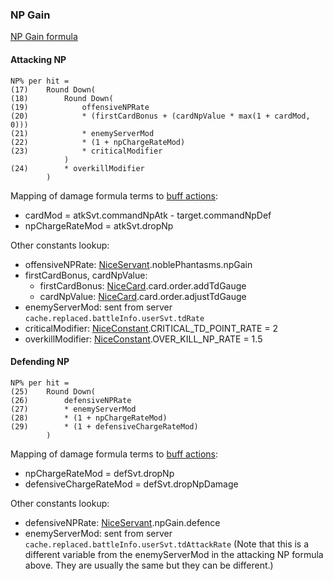 ### NP Gain

[NP Gain formula](https://blogs.nrvnqsr.com/entry.php/3306-How-much-NP-do-I-get-in-combat)

#### Attacking NP
```
NP% per hit =
(17)    Round Down(
(18)        Round Down(
(19)            offensiveNPRate
(20)            * (firstCardBonus + (cardNpValue * max(1 + cardMod, 0)))
(21)            * enemyServerMod
(22)            * (1 + npChargeRateMod)
(23)            * criticalModifier
            )
(24)        * overkillModifier
        )
```

Mapping of damage formula terms to [buff actions](buff.md):

* cardMod = atkSvt.commandNpAtk - target.commandNpDef
* npChargeRateMod = atkSvt.dropNp

Other constants lookup:

* offensiveNPRate: [NiceServant](https://api.atlasacademy.io/docs#/nice/get_servant_nice__region__servant__item_id__get).noblePhantasms.npGain
* firstCardBonus, cardNpValue:
  * firstCardBonus: [NiceCard](https://api.atlasacademy.io/export/JP/NiceCard.json).card.order.addTdGauge
  * cardNpValue: [NiceCard](https://api.atlasacademy.io/export/JP/NiceCard.json).card.order.adjustTdGauge
* enemyServerMod: sent from server `cache.replaced.battleInfo.userSvt.tdRate`
* criticalModifier: [NiceConstant](https://api.atlasacademy.io/export/JP/NiceConstant.json).CRITICAL_TD_POINT_RATE = 2
* overkillModifier: [NiceConstant](https://api.atlasacademy.io/export/JP/NiceConstant.json).OVER_KILL_NP_RATE = 1.5

#### Defending NP

```
NP% per hit =
(25)    Round Down(
(26)        defensiveNPRate
(27)        * enemyServerMod
(28)        * (1 + npChargeRateMod)
(29)        * (1 + defensiveChargeRateMod)
        )
```

Mapping of damage formula terms to [buff actions](https://api.atlasacademy.io/export/JP/NiceBuffList.ActionList.json):

* npChargeRateMod = defSvt.dropNp
* defensiveChargeRateMod = defSvt.dropNpDamage

Other constants lookup:
* defensiveNPRate: [NiceServant](https://api.atlasacademy.io/docs#/nice/get_servant_nice__region__servant__item_id__get).npGain.defence
* enemyServerMod: sent from server `cache.replaced.battleInfo.userSvt.tdAttackRate` (Note that this is a different variable from the enemyServerMod in the attacking NP formula above. They are usually the same but they can be different.)
